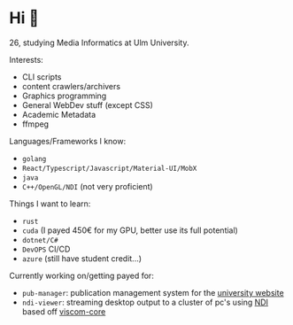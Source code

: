 # Hi 👋

26, studying Media Informatics at Ulm University.  

Interests:  
- CLI scripts
- content crawlers/archivers
- Graphics programming
- General WebDev stuff (except CSS)
- Academic Metadata
- ffmpeg

Languages/Frameworks I know: 
- `golang`
- `React/Typescript/Javascript/Material-UI/MobX`
- `java`
- `C++/OpenGL/NDI` (not very proficient)


Things I want to learn:
- `rust`
- `cuda` (I payed 450€ for my GPU, better use its full potential)
- `dotnet/C#`
- `DevOPS` CI/CD
- `azure` (still have student credit...)

Currently working on/getting payed for: 
- `pub-manager`: publication management system for the [university website](https://www.uni-ulm.de/in/mi/mi-forschung/viscom/publikationen)
- `ndi-viewer`: streaming desktop output to a cluster of pc's using [NDI](https://www.ndi.tv/) based off [viscom-core](https://github.com/viscom-ulm/viscom_framework) 
